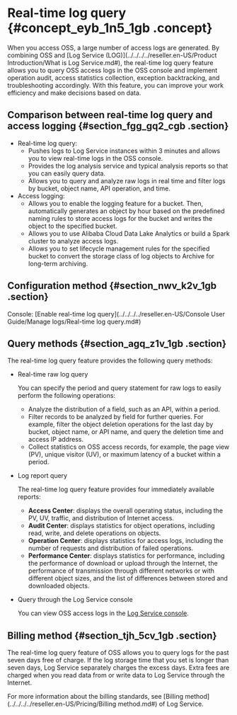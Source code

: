 # Real-time log query {#concept_eyb_1n5_1gb .concept}

When you access OSS, a large number of access logs are generated. By combining OSS and [Log Service \(LOG\)](../../../../reseller.en-US/Product Introduction/What is Log Service.md#), the real-time log query feature allows you to query OSS access logs in the OSS console and implement operation audit, access statistics collection, exception backtracking, and troubleshooting accordingly. With this feature, you can improve your work efficiency and make decisions based on data.

## Comparison between real-time log query and access logging {#section_fgg_gq2_cgb .section}

-   Real-time log query:
    -   Pushes logs to Log Service instances within 3 minutes and allows you to view real-time logs in the OSS console.
    -   Provides the log analysis service and typical analysis reports so that you can easily query data.
    -   Allows you to query and analyze raw logs in real time and filter logs by bucket, object name, API operation, and time.
-   Access logging:
    -   Allows you to enable the logging feature for a bucket. Then, automatically generates an object by hour based on the predefined naming rules to store access logs for the bucket and writes the object to the specified bucket.
    -   Allows you to use Alibaba Cloud Data Lake Analytics or build a Spark cluster to analyze access logs.
    -   Allows you to set lifecycle management rules for the specified bucket to convert the storage class of log objects to Archive for long-term archiving.

## Configuration method {#section_nwv_k2v_1gb .section}

Console: [Enable real-time log query](../../../../reseller.en-US/Console User Guide/Manage logs/Real-time log query.md#)

## Query methods {#section_agq_z1v_1gb .section}

The real-time log query feature provides the following query methods:

-   Real-time raw log query

    You can specify the period and query statement for raw logs to easily perform the following operations:

    -   Analyze the distribution of a field, such as an API, within a period.
    -   Filter records to be analyzed by field for further queries. For example, filter the object deletion operations for the last day by bucket, object name, or API name, and query the deletion time and access IP address.
    -   Collect statistics on OSS access records, for example, the page view \(PV\), unique visitor \(UV\), or maximum latency of a bucket within a period.
-   Log report query

    The real-time log query feature provides four immediately available reports:

    -   **Access Center**: displays the overall operating status, including the PV, UV, traffic, and distribution of Internet access.
    -   **Audit Center**: displays statistics for object operations, including read, write, and delete operations on objects.
    -   **Operation Center**: displays statistics for access logs, including the number of requests and distribution of failed operations.
    -   **Performance Center**: displays statistics for performance, including the performance of download or upload through the Internet, the performance of transmission through different networks or with different object sizes, and the list of differences between stored and downloaded objects.
-   Query through the Log Service console

    You can view OSS access logs in the [Log Service console](https://sls.console.aliyun.com/).


## Billing method {#section_tjh_5cv_1gb .section}

The real-time log query feature of OSS allows you to query logs for the past seven days free of charge. If the log storage time that you set is longer than seven days, Log Service separately charges the excess days. Extra fees are charged when you read data from or write data to Log Service through the Internet.

For more information about the billing standards, see [Billing method](../../../../reseller.en-US/Pricing/Billing method.md#) of Log Service.

